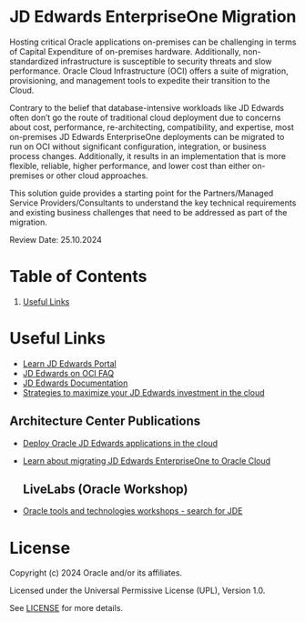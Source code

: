 # JD Edwards EnterpriseOne Migration

Hosting critical Oracle applications on-premises can be challenging in terms of Capital Expenditure of on-premises hardware. Additionally, non-standardized infrastructure is susceptible to security threats and slow performance. Oracle Cloud Infrastructure (OCI) offers a suite of migration, provisioning, and management tools to expedite their transition to the Cloud.

Contrary to the belief that database-intensive workloads like JD Edwards often don’t go the route of traditional cloud deployment due to concerns about cost, performance, re-architecting, compatibility, and expertise, most on-premises JD Edwards EnterpriseOne deployments can be migrated to run on OCI without significant configuration, integration, or business process changes. Additionally, it results in an implementation that is more flexible, reliable, higher performance, and lower cost than either on-premises or other cloud approaches.

This solution guide provides a starting point for the Partners/Managed Service Providers/Consultants to understand the key technical requirements and existing business challenges that need to be addressed as part of the migration.

Review Date: 25.10.2024
  
# Table of Contents

1. [Useful Links](#useful-links)

 
# Useful Links

- [Learn JD Edwards Portal](https://docs.oracle.com/cd/E84502_01/learnjde/index.html)
- [JD Edwards on OCI FAQ](https://www.oracle.com/uk/erp/move-jd-edwards-to-cloud/faq/)
- [JD Edwards Documentation](https://docs.oracle.com/en/applications/jd-edwards/index.html)
- [Strategies to maximize your JD Edwards investment in the cloud](https://blogs.oracle.com/cloud-infrastructure/post/strategies-to-maximize-your-jd-edwards-investment-in-the-cloud)

## Architecture Center Publications

- [Deploy Oracle JD Edwards applications in the cloud](https://docs.oracle.com/en/solutions/learn-architecture-deploy-jd-edwards/index.html#GUID-371D284E-4631-4949-BC01-8BCB9F44FB5F)
- [Learn about migrating JD Edwards EnterpriseOne to Oracle Cloud](https://docs.oracle.com/en/solutions/learn-value-migrate-jde-to-oci/index.html#GUID-BBD48F69-9561-4DFC-94C2-55B764C1AE16) 

    ## LiveLabs (Oracle Workshop)

- [Oracle tools and technologies workshops - search for JDE](https://apexapps.oracle.com/pls/apex/r/dbpm/livelabs/home)


# License

Copyright (c) 2024 Oracle and/or its affiliates.

Licensed under the Universal Permissive License (UPL), Version 1.0.

See [LICENSE](https://github.com/oracle-devrel/technology-engineering/blob/folder-structure/LICENSE) for more details.
